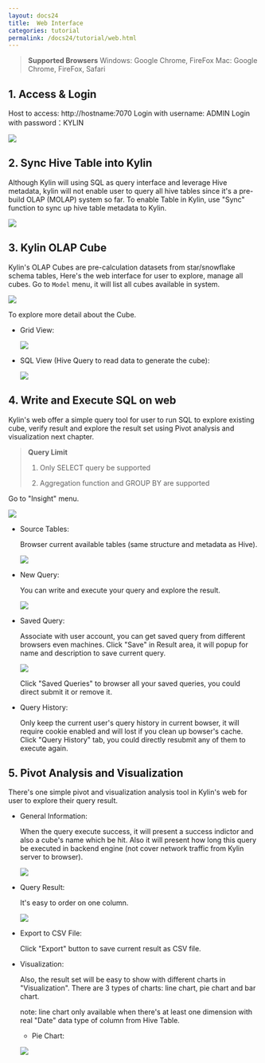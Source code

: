 ```yaml
---
layout: docs24
title:  Web Interface
categories: tutorial
permalink: /docs24/tutorial/web.html
---
```


> **Supported Browsers**
> Windows: Google Chrome, FireFox
> Mac: Google Chrome, FireFox, Safari

## 1. Access & Login
Host to access: http://hostname:7070
Login with username: ADMIN
Login with password：KYLIN

![](../../images/tutorial/1.5/Kylin-Web-Tutorial/login.png)

## 2. Sync Hive Table into Kylin
Although Kylin will using SQL as query interface and leverage Hive metadata, kylin will not enable user to query all hive tables since it's a pre-build OLAP (MOLAP) system so far. To enable Table in Kylin, use "Sync" function to sync up hive table metadata to Kylin.

![](../../images/tutorial/1.5/Kylin-Web-Tutorial/tables.png)

## 3. Kylin OLAP Cube
Kylin's OLAP Cubes are pre-calculation datasets from star/snowflake schema tables, Here's the web interface for user to explore, manage all cubes. Go to `Model` menu, it will list all cubes available in system.

![](../../images/tutorial/1.5/Kylin-Web-Tutorial/cubes.png)

To explore more detail about the Cube.

* Grid View:

   ![](../../images/tutorial/1.5/Kylin-Web-Tutorial/grid-view.PNG)

* SQL View (Hive Query to read data to generate the cube):

   ![](../../images/tutorial/1.5/Kylin-Web-Tutorial/sql-view.png)

## 4. Write and Execute SQL on web
Kylin's web offer a simple query tool for user to run SQL to explore existing cube, verify result and explore the result set using Pivot analysis and visualization next chapter.

> **Query Limit**
> 
> 1. Only SELECT query be supported
> 
> 2. Aggregation function and GROUP BY are supported

Go to "Insight" menu.

![](../../images/tutorial/1.5/Kylin-Web-Tutorial/query.png)

* Source Tables:

   Browser current available tables (same structure and metadata as Hive).
  
   ![](../../images/tutorial/1.5/Kylin-Web-Tutorial/query-table.png)

* New Query:

   You can write and execute your query and explore the result.

   ![](../../images/tutorial/1.5/Kylin-Web-Tutorial/query-result.png)

* Saved Query:

   Associate with user account, you can get saved query from different browsers even machines.
   Click "Save" in Result area, it will popup for name and description to save current query.

   ![](../../images/tutorial/1.5/Kylin-Web-Tutorial/save-query.png)

   Click "Saved Queries" to browser all your saved queries, you could direct submit it or remove it.

* Query History:

   Only keep the current user's query history in current bowser, it will require cookie enabled and will lost if you clean up bowser's cache. Click "Query History" tab, you could directly resubmit any of them to execute again.

## 5. Pivot Analysis and Visualization
There's one simple pivot and visualization analysis tool in Kylin's web for user to explore their query result.

* General Information:

   When the query execute success, it will present a success indictor and also a cube's name which be hit. 
   Also it will present how long this query be executed in backend engine (not cover network traffic from Kylin server to browser).

   ![](../../images/tutorial/1.5/Kylin-Web-Tutorial/general.png)

* Query Result:

   It's easy to order on one column.

   ![](../../images/tutorial/1.5/Kylin-Web-Tutorial/results.png)

* Export to CSV File:

   Click "Export" button to save current result as CSV file.

* Visualization:

   Also, the result set will be easy to show with different charts in "Visualization". There are 3 types of charts: line chart, pie chart and bar chart.

   note: line chart only available when there's at least one dimension with real "Date" data type of column from Hive Table.

   * Pie Chart:

   ![](../../images/tutorial/1.5/Kylin-Web-Tutorial/bar-chart.png)

